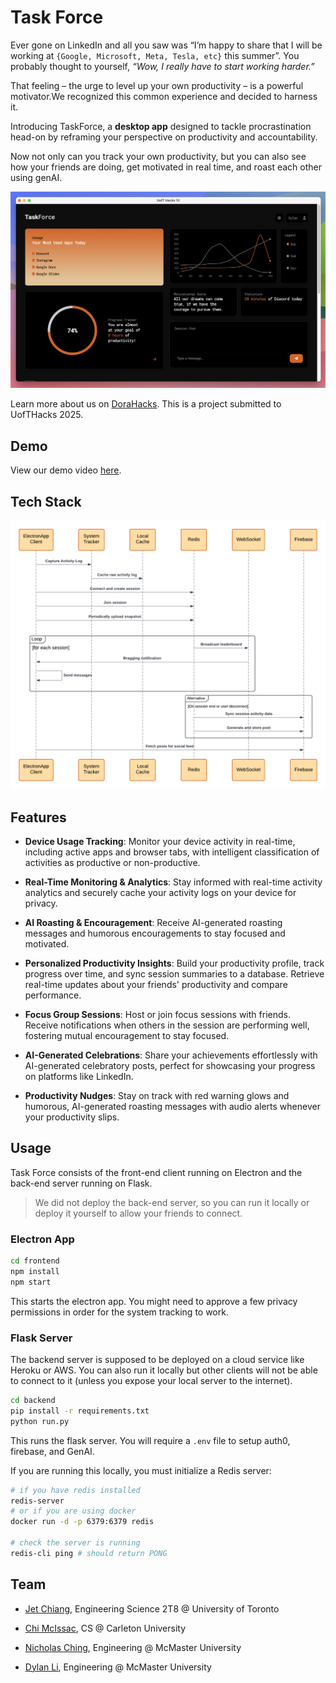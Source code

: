 # Task Force

Ever gone on LinkedIn and all you saw was “I’m happy to share that I will be working at `{Google, Microsoft, Meta, Tesla, etc}` this summer”. You probably thought to yourself, _“Wow, I really have to start working harder.”_

That feeling – the urge to level up your own productivity – is a powerful motivator.We recognized this common experience and decided to harness it.

Introducing TaskForce, a **desktop app** designed to tackle procrastination head-on by reframing your perspective on productivity and accountability.

Now not only can you track your own productivity, but you can also see how your friends are doing, get motivated in real time, and roast each other using genAI.

![homepage](resource/home.png)

Learn more about us on [DoraHacks](https://dorahacks.io/buidl/21726). This is a project submitted to UofTHacks 2025.

## Demo

View our demo video [here](https://drive.google.com/file/d/1G_SzCP5b483iR8ahEgtdpbvVVSRncAhD/view?usp=share_link).

## Tech Stack

![sequence diagram](resource/design.png)

## Features

- **Device Usage Tracking**: Monitor your device activity in real-time, including active apps and browser tabs, with intelligent classification of activities as productive or non-productive.

- **Real-Time Monitoring & Analytics**: Stay informed with real-time activity analytics and securely cache your activity logs on your device for privacy.

- **AI Roasting & Encouragement**: Receive AI-generated roasting messages and humorous encouragements to stay focused and motivated.

- **Personalized Productivity Insights**: Build your productivity profile, track progress over time, and sync session summaries to a database. Retrieve real-time updates about your friends' productivity and compare performance.

- **Focus Group Sessions**: Host or join focus sessions with friends. Receive notifications when others in the session are performing well, fostering mutual encouragement to stay focused.

- **AI-Generated Celebrations**: Share your achievements effortlessly with AI-generated celebratory posts, perfect for showcasing your progress on platforms like LinkedIn.

- **Productivity Nudges**: Stay on track with red warning glows and humorous, AI-generated roasting messages with audio alerts whenever your productivity slips.

## Usage

Task Force consists of the front-end client running on Electron and the back-end server running on Flask.

> We did not deploy the back-end server, so you can run it locally or deploy it yourself to allow your friends to connect.

### Electron App

```sh
cd frontend
npm install
npm start
```

This starts the electron app. You might need to approve a few privacy permissions in order for the system tracking to work.

### Flask Server

The backend server is supposed to be deployed on a cloud service like Heroku or AWS. You can also run it locally but other clients will not be able to connect to it (unless you expose your local server to the internet).

```sh
cd backend
pip install -r requirements.txt
python run.py
```

This runs the flask server. You will require a `.env` file to setup auth0, firebase, and GenAI.

If you are running this locally, you must initialize a Redis server:

```sh
# if you have redis installed
redis-server
# or if you are using docker
docker run -d -p 6379:6379 redis

# check the server is running
redis-cli ping # should return PONG
```

## Team

- [Jet Chiang](www.linkedin.com/in/jet-chiang), Engineering Science 2T8 @ University of Toronto

- [Chi McIssac](https://www.linkedin.com/in/chimcisaac/), CS @ Carleton University

- [Nicholas Ching](https://www.linkedin.com/in/n-ching/), Engineering @ McMaster University

- [Dylan Li](https://www.linkedin.com/in/dylanliwu/), Engineering @ McMaster University
